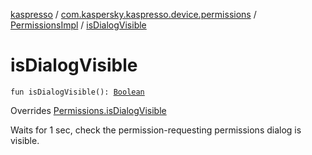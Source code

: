 [kaspresso](../../index.md) / [com.kaspersky.kaspresso.device.permissions](../index.md) / [PermissionsImpl](index.md) / [isDialogVisible](./is-dialog-visible.md)

# isDialogVisible

`fun isDialogVisible(): `[`Boolean`](https://kotlinlang.org/api/latest/jvm/stdlib/kotlin/-boolean/index.html)

Overrides [Permissions.isDialogVisible](../-permissions/is-dialog-visible.md)

Waits for 1 sec, check the permission-requesting permissions dialog is visible.

